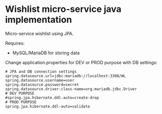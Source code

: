 # Wishlist micro-service java implementation 

Micro-service wishlist using JPA.

Requires:
- MySQL/MariaDB for storing data
	
	
Change application.properties for DEV or PROD purpose with DB settings:

```
# JPA and DB connection settings
spring.datasource.url=jdbc:mariadb://localhost:3308/WL
spring.datasource.username=user
spring.datasource.password=secret
spring.datasource.driver-class-name=org.mariadb.jdbc.Driver
# DEV PURPOSE
#spring.jpa.hibernate.ddl-auto=create-drop
# PROD PURPOSE
spring.jpa.hibernate.ddl-auto=validate
```